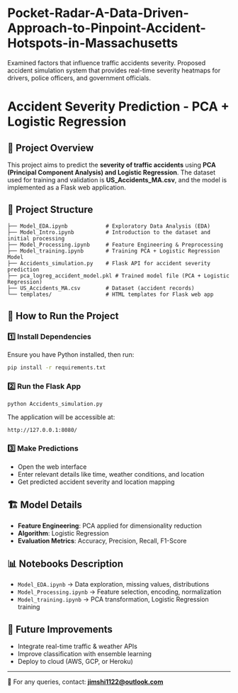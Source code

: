 # Pocket-Radar-A-Data-Driven-Approach-to-Pinpoint-Accident-Hotspots-in-Massachusetts
Examined factors that influence traffic accidents severity. Proposed accident simulation system that provides real-time severity heatmaps for drivers, police officers, and government officials.
# Accident Severity Prediction - PCA + Logistic Regression

## 📌 Project Overview
This project aims to predict the **severity of traffic accidents** using **PCA (Principal Component Analysis) and Logistic Regression**. The dataset used for training and validation is **US_Accidents_MA.csv**, and the model is implemented as a Flask web application.

## 📂 Project Structure
```
├── Model_EDA.ipynb            # Exploratory Data Analysis (EDA)
├── Model_Intro.ipynb          # Introduction to the dataset and initial processing
├── Model_Processing.ipynb     # Feature Engineering & Preprocessing
├── Model_training.ipynb       # Training PCA + Logistic Regression Model
├── Accidents_simulation.py    # Flask API for accident severity prediction
├── pca_logreg_accident_model.pkl # Trained model file (PCA + Logistic Regression)
├── US_Accidents_MA.csv        # Dataset (accident records)
└── templates/                 # HTML templates for Flask web app
```

## 🚀 How to Run the Project

### 1️⃣ **Install Dependencies**
Ensure you have Python installed, then run:
```bash
pip install -r requirements.txt
```

### 2️⃣ **Run the Flask App**
```bash
python Accidents_simulation.py
```
The application will be accessible at:
```
http://127.0.0.1:8080/
```

### 3️⃣ **Make Predictions**
- Open the web interface
- Enter relevant details like time, weather conditions, and location
- Get predicted accident severity and location mapping

## 🏗️ Model Details
- **Feature Engineering**: PCA applied for dimensionality reduction
- **Algorithm**: Logistic Regression
- **Evaluation Metrics**: Accuracy, Precision, Recall, F1-Score

## 📊 Notebooks Description
- `Model_EDA.ipynb` → Data exploration, missing values, distributions
- `Model_Processing.ipynb` → Feature selection, encoding, normalization
- `Model_training.ipynb` → PCA transformation, Logistic Regression training

## 📝 Future Improvements
- Integrate real-time traffic & weather APIs
- Improve classification with ensemble learning
- Deploy to cloud (AWS, GCP, or Heroku)

---
📧 For any queries, contact: **jimshi1122@outlook.com**
